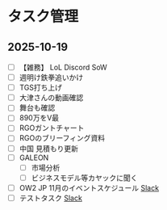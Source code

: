# タスク管理


## 2025-10-19

- [ ] 【雑務】 LoL Discord SoW
- [ ] 週明け鉄拳追いかけ
- [ ] TGS打ち上げ
- [ ] 大津さんの動画確認
- [ ] 舞台も確認
- [ ] 890万をV最
- [ ] RGOガントチャート
- [ ] RGOのブリーフィング資料
- [ ] 中国 見積もり更新
- [ ] GALEON 
	- [ ] 市場分析
	- [ ] ビジネスモデル等カヤックに聞く 
- [ ] OW2 JP 11月のイベントスケジュール [Slack](https://gloe-workspace.slack.com/archives/C09M891TXAR/p1760872558905399)
- [ ] テストタスク [Slack](https://gloe-workspace.slack.com/archives/C09M891TXAR/p1760872481198659)
